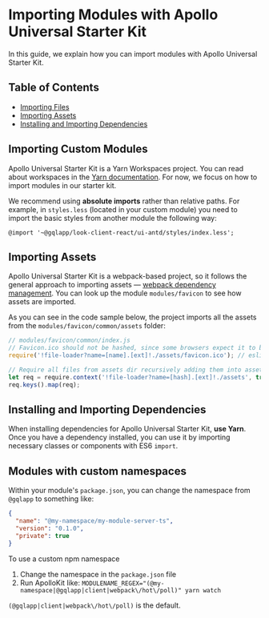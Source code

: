 # Importing Modules with Apollo Universal Starter Kit

In this guide, we explain how you can import modules with Apollo Universal Starter Kit.

## Table of Contents

* [Importing Files](#importing-custom-modules)
* [Importing Assets](#importing-assets)
* [Installing and Importing Dependencies](#installing-and-importing-dependencies)

## Importing Custom Modules

Apollo Universal Starter Kit is a Yarn Workspaces project. You can read about workspaces in the [Yarn documentation]. 
For now, we focus on how to import modules in our starter kit.

We recommend using **absolute imports** rather than relative paths. For example, in `styles.less` (located in your 
custom module) you need to import the basic styles from another module the following way:

```less
@import '~@gqlapp/look-client-react/ui-antd/styles/index.less';
```

## Importing Assets

Apollo Universal Starter Kit is a webpack-based project, so it follows the general approach to importing assets &mdash; 
[webpack dependency management]. You can look up the module `modules/favicon` to see how assets are imported. 

As you can see in the code sample below, the project imports all the assets from the `modules/favicon/common/assets`
folder:

```js
// modules/favicon/common/index.js
// Favicon.ico should not be hashed, since some browsers expect it to be exactly on /favicon.ico URL
require('!file-loader?name=[name].[ext]!./assets/favicon.ico'); // eslint-disable-line

// Require all files from assets dir recursively adding them into assets.json
let req = require.context('!file-loader?name=[hash].[ext]!./assets', true, /.*/);
req.keys().map(req);
```

## Installing and Importing Dependencies

When installing dependencies for Apollo Universal Starter Kit, **use Yarn**. Once you have a dependency installed, you 
can use it by importing necessary classes or components with ES6 `import`.

[yarn documentation]: https://yarnpkg.com/lang/en/docs/workspaces/
[webpack dependency management]: https://webpack.js.org/guides/dependency-management/

## Modules with custom namespaces

Within your module's `package.json`,
you can change the namespace from `@gqlapp` to something like:

```json
{
  "name": "@my-namespace/my-module-server-ts",
  "version": "0.1.0",
  "private": true
}
```

To use a custom npm namespace

1. Change the namespace in the `package.json` file
2. Run ApolloKit like: `MODULENAME_REGEX="(@my-namespace|@gqlapp|client|webpack\/hot\/poll)" yarn watch`

`(@gqlapp|client|webpack\/hot\/poll)` is the default.

